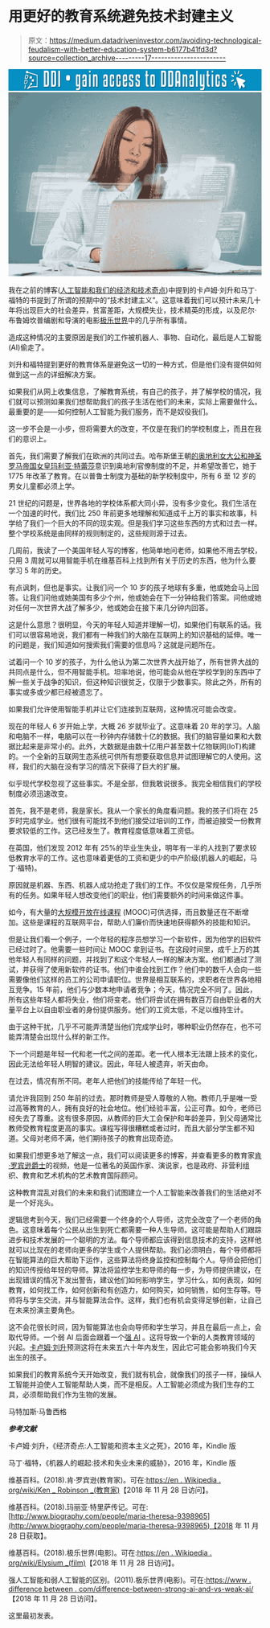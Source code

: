 # 用更好的教育系统避免技术封建主义

> 原文：<https://medium.datadriveninvestor.com/avoiding-technological-feudalism-with-better-education-system-b6177b41fd3d?source=collection_archive---------17----------------------->

[![](img/ef98d12e96d43341a8235eeeeab7b1d8.png)](http://www.track.datadriveninvestor.com/1126B)![](img/e0e2175aa93f33ee7b6a7d8ab3bfbcfc.png)

我在之前的博客([人工智能和我们的经济和技术奇点](http://goo.gl/0U3duL))中提到的卡卢姆·刘升和马丁·福特的书提到了所谓的预期中的“技术封建主义”。这意味着我们可以预计未来几十年将出现巨大的社会差异，贫富差距，大规模失业，技术精英的形成，以及尼尔·布鲁姆坎普编剧和导演的电影[极乐世界](http://en.wikipedia.org/wiki/Elysium_(film))中的几乎所有事情。

造成这种情况的主要原因是我们的工作被机器人、事物、自动化，最后是人工智能(AI)偷走了。

刘升和福特提到更好的教育体系是避免这一切的一种方式，但是他们没有提供如何做到这一点的详细解决方案。

如果我们从网上收集信息，了解教育系统，有自己的孩子，并了解学校的情况，我们就可以预测如果我们想帮助我们的孩子生活在他们的未来，实际上需要做什么。最重要的是——如何控制人工智能为我们服务，而不是奴役我们。

这一步不会是一小步，但将需要大的改变，不仅是在我们的学校制度上，而且在我们的意识上。

首先，我们需要了解我们在欧洲的共同过去。哈布斯堡王朝[的奥地利女大公和神圣罗马帝国女皇玛利亚·特蕾莎](http://en.wikipedia.org/wiki/Maria_Theresa)意识到奥地利官僚制度的不足，并希望改善它，她于 1775 年改革了教育。在以普鲁士制度为基础的新学校制度中，所有 6 至 12 岁的男女儿童都必须上学。

21 世纪的问题是，世界各地的学校体系都大同小异，没有多少变化。我们生活在一个加速的时代，我们比 250 年前更多地理解和知道成千上万的事实和故事，科学给了我们一个巨大的不同的现实观。但是我们学习这些东西的方式和过去一样。整个学校系统是由同样的规则制定的，这些规则源于过去。

几周前，我读了一个美国年轻人写的博客，他简单地问老师，如果他不用去学校，只用 3 周就可以用智能手机在维基百科上找到所有关于历史的东西，他为什么要学习 5 年的历史。

有点讽刺，但也是事实。让我们问一个 10 岁的孩子地球有多重，他或她会马上回答。让我们问他或她美国有多少个州，他或她会在下一分钟给我们答案。问他或她对任何一次世界大战了解多少，他或她会在接下来几分钟内回答。

这是什么意思？很明显，今天的年轻人知道并理解一切，如果他们有联系的话。我们可以很容易地说，我们都有一种我们的大脑在互联网上的知识基础的延伸。唯一的问题是，我们知道如何搜索我们需要的信息吗？这就是问题所在。

试着问一个 10 岁的孩子，为什么他认为第二次世界大战开始了，所有世界大战的共同点是什么，但不用智能手机。坦率地说，他可能会从他在学校学到的东西中了解一些关于战争的知识，但这种知识很贫乏，仅限于少数事实。除此之外，所有的事实或多或少都已经被遗忘了。

如果我们允许使用智能手机并让它们连接到互联网，这种情况可能会改变。

现在的年轻人 6 岁开始上学，大概 26 岁就毕业了。这意味着 20 年的学习。人脑和电脑不一样，电脑可以在一秒钟内存储数十亿的数据。我们的脑容量如果和大数据比起来是非常小的。此外，大数据是由数十亿用户甚至数十亿物联网(IoT)构建的。一个全新的互联网生态系统可供所有想要获取信息并试图理解它的人使用。这样，我们的大脑在没有学习的情况下获得了巨大的扩展。

似乎现代学校忽视了这些事实。不是全部，但我敢说很多。我完全相信我们的学校制度必须迅速改变。

首先，我不是老师，我是家长。我从一个家长的角度看问题。我的孩子们将在 25 岁时完成学业。他们很有可能找不到他们接受过培训的工作，而被迫接受一份教育要求较低的工作。这已经发生了。教育程度低意味着工资低。

在英国，他们发现 2012 年有 25%的毕业生失业，明年有一半的人找到了要求较低教育水平的工作。这也意味着更低的工资和更少的中产阶级(机器人的崛起，马丁·福特)。

原因就是机器、东西、机器人成功抢走了我们的工作。不仅仅是常规任务，几乎所有的任务。如果年轻人想改变他们的职业，他们需要额外的时间来做这件事。

如今，有大量的[大规模开放在线课程](http://en.wikipedia.org/wiki/Massive_open_online_course) (MOOC)可供选择，而且数量还在不断增加。这些是课程的互联网平台，帮助人们廉价而快速地获得额外的技能和知识。

但是让我们看一个例子，一个年轻的程序员想学习一个新软件，因为他学的旧软件已经过时了。他需要一些时间让 MOOC 拿到证书。在这段时间里，成千上万的其他年轻人有同样的问题，并找到了和这个年轻人一样的解决方案。他们都通过了测试，并获得了使用新软件的证书。他们中谁会找到工作？他们中的数千人会向一些需要像他们这样的员工的公司申请职位。世界是相互联系的，求职者在世界各地相互竞争。15 年前，他们与少数本地申请者竞争；今天，情况完全不同了。因此，所有这些年轻人都将失业，他们将变老。他们将尝试在拥有数百万自由职业者的大量平台上以自由职业者的身份提供服务。他们的工资太低，不足以维持生计。

由于这种干扰，几乎不可能弄清楚当他们完成学业时，哪种职业仍然存在，也不可能弄清楚会出现什么样的新工作。

下一个问题是年轻一代和老一代之间的差距。老一代人根本无法跟上技术的变化，因此无法给年轻人明智的建议。因此，年轻人被遗弃，听天由命。

在过去，情况有所不同。老年人把他们的技能传给了年轻一代。

请允许我回到 250 年前的过去。那时教师是受人尊敬的人物。教师几乎是唯一受过高等教育的人，拥有良好的社会地位。他们经验丰富，公正可靠。如今，老师已经失去了尊重。这有很多原因，从教师的巨大工会保护和年龄差异，到父母通常比教师受教育程度更高的事实。课程写得很糟糕或者过时，而且大部分学生都不知道。父母对老师不满，他们期待孩子的教育出现奇迹。

如果我们想更多地了解这一点，我们可以阅读更多的博客，并查看更多的教育家[肯·罗宾逊爵士](http://sirkenrobinson.com/)的视频，他是一位著名的英国作家、演说家，也是政府、非营利组织、教育和艺术机构的艺术教育国际顾问。

这种教育混乱对我们的未来和我们试图建立一个人工智能来改善我们的生活绝对不是一个好兆头。

逻辑思考到今天，我们已经需要一个终身的个人导师，这完全改变了一个老师的角色。这意味着每个公民从出生到死亡都需要一种人生导师。这可能是帮助人们跟踪进步和技术发展的一个聪明的方法。每个导师都应该得到信息技术的支持，这样他就可以比现在的老师向更多的学生或个人提供帮助。我们必须明白，每个导师都将在智能算法的巨大帮助下运作，这些算法将终身监控和控制每个人。导师会把他们的知识传授给年轻的导师。算法将监控学生和导师的每一步，为导师提供建议，在出现错误的情况下发出警告，建议他们如何影响学生，学习什么，如何表现，如何教育，如何找工作，如何创新和有创造力，如何购买，如何销售，如何生存等。导师将与学生交流，并与智能算法合作。这样，我们也有机会变得足够创新，让自己在未来扮演主要角色。

这不会花很长时间，因为智能算法也会向导师和学生学习，并且在最后一点上，会取代导师。一个弱 AI 后面会跟着一个[强 AI](http://www.differencebetween.com/difference-between-strong-ai-and-vs-weak-ai/) 。这将导致一个新的人类教育领域的兴起。[卡卢姆·刘升](http://www.amazon.com/Calum-Chace/e/B00PUM096S)预测这将在未来五六十年内发生，因此它可能会影响我们今天出生的孩子。

如果我们的教育系统今天开始改变，我们就有机会，就像我们的孩子一样，操纵人工智能并迫使人工智能帮助人类，而不是相反。人工智能必须成为我们生存的工具，必须帮助我们作为生物的发展。

马特加斯·马鲁西格

***参考文献***

卡卢姆·刘升，《经济奇点:人工智能和资本主义之死》，2016 年，Kindle 版

马丁·福特，《机器人的崛起:技术和失业未来的威胁》，2016 年，Kindle 版

维基百科。(2018).肯·罗宾逊(教育家)。可在:[https://en . Wikipedia . org/wiki/Ken _ Robinson _(教育家)](http://en.wikipedia.org/wiki/Ken_Robinson_(educationalist))【2018 年 11 月 28 日访问】。

维基百科。(2018).玛丽亚·特里萨传记。可在:[http://www.biography.com/people/maria-theresa-9398965](http://www.biography.com/people/maria-theresa-9398965)【2018 年 11 月 28 日获取】。

维基百科。(2018).极乐世界(电影)。可在:[https://en . Wikipedia . org/wiki/Elysium _(film)](https://en.wikipedia.org/wiki/Elysium_(film))【2018 年 11 月 28 日访问】。

强人工智能和弱人工智能的区别。(2011).极乐世界(电影)。可在:[https://www . difference between . com/difference-between-strong-ai-and-vs-weak-ai/](https://www.differencebetween.com/difference-between-strong-ai-and-vs-weak-ai/)【2018 年 11 月 28 日访问】。

这里最初发表。